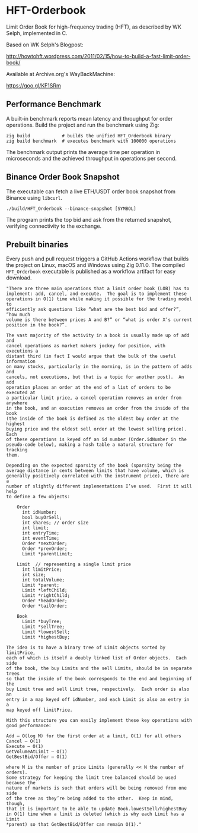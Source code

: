 # HFT-Orderbook
Limit Order Book for high-frequency trading (HFT), as described by WK Selph, implemented in C.

Based on WK Selph's Blogpost:

http://howtohft.wordpress.com/2011/02/15/how-to-build-a-fast-limit-order-book/

Available at Archive.org's WayBackMachine:

https://goo.gl/KF1SRm

## Performance Benchmark

A built-in benchmark reports mean latency and throughput for order operations.
Build the project and run the benchmark using Zig:

```
zig build            # builds the unified HFT_Orderbook binary
zig build benchmark  # executes benchmark with 100000 operations
```

The benchmark output prints the average time per operation in microseconds and
the achieved throughput in operations per second.

## Binance Order Book Snapshot

The executable can fetch a live ETH/USDT order book snapshot from Binance using
`libcurl`.

```
./build/HFT_Orderbook --binance-snapshot [SYMBOL]
```

The program prints the top bid and ask from the returned snapshot, verifying
connectivity to the exchange.

## Prebuilt binaries

Every push and pull request triggers a GitHub Actions workflow that builds the
project on Linux, macOS and Windows using Zig 0.11.0. The compiled
`HFT_Orderbook` executable is published as a workflow artifact for easy
download.


    "There are three main operations that a limit order book (LOB) has to
    implement: add, cancel, and execute.  The goal is to implement these
    operations in O(1) time while making it possible for the trading model to
    efficiently ask questions like “what are the best bid and offer?”, “how much
    volume is there between prices A and B?” or “what is order X’s current
    position in the book?”.

    The vast majority of the activity in a book is usually made up of add and
    cancel operations as market makers jockey for position, with executions a
    distant third (in fact I would argue that the bulk of the useful information
    on many stocks, particularly in the morning, is in the pattern of adds and
    cancels, not executions, but that is a topic for another post).  An add
    operation places an order at the end of a list of orders to be executed at
    a particular limit price, a cancel operation removes an order from anywhere
    in the book, and an execution removes an order from the inside of the book
    (the inside of the book is defined as the oldest buy order at the highest
    buying price and the oldest sell order at the lowest selling price).  Each
    of these operations is keyed off an id number (Order.idNumber in the
    pseudo-code below), making a hash table a natural structure for tracking
    them.

    Depending on the expected sparsity of the book (sparsity being the
    average distance in cents between limits that have volume, which is
    generally positively correlated with the instrument price), there are a
    number of slightly different implementations I’ve used.  First it will help
    to define a few objects:

        Order
          int idNumber;
          bool buyOrSell;
          int shares; // order size
          int limit;
          int entryTime;
          int eventTime;
          Order *nextOrder;
          Order *prevOrder;
          Limit *parentLimit;

        Limit  // representing a single limit price
          int limitPrice;
          int size;
          int totalVolume;
          Limit *parent;
          Limit *leftChild;
          Limit *rightChild;
          Order *headOrder;
          Order *tailOrder;

        Book
          Limit *buyTree;
          Limit *sellTree;
          Limit *lowestSell;
          Limit *highestBuy;

    The idea is to have a binary tree of Limit objects sorted by limitPrice,
    each of which is itself a doubly linked list of Order objects.  Each side
    of the book, the buy Limits and the sell Limits, should be in separate trees
    so that the inside of the book corresponds to the end and beginning of the
    buy Limit tree and sell Limit tree, respectively.  Each order is also an
    entry in a map keyed off idNumber, and each Limit is also an entry in a
    map keyed off limitPrice.

    With this structure you can easily implement these key operations with
    good performance:

    Add – O(log M) for the first order at a limit, O(1) for all others
    Cancel – O(1)
    Execute – O(1)
    GetVolumeAtLimit – O(1)
    GetBestBid/Offer – O(1)

    where M is the number of price Limits (generally << N the number of orders).
    Some strategy for keeping the limit tree balanced should be used because the
    nature of markets is such that orders will be being removed from one side
    of the tree as they’re being added to the other.  Keep in mind, though,
    that it is important to be able to update Book.lowestSell/highestBuy
    in O(1) time when a limit is deleted (which is why each Limit has a Limit
    *parent) so that GetBestBid/Offer can remain O(1)."
